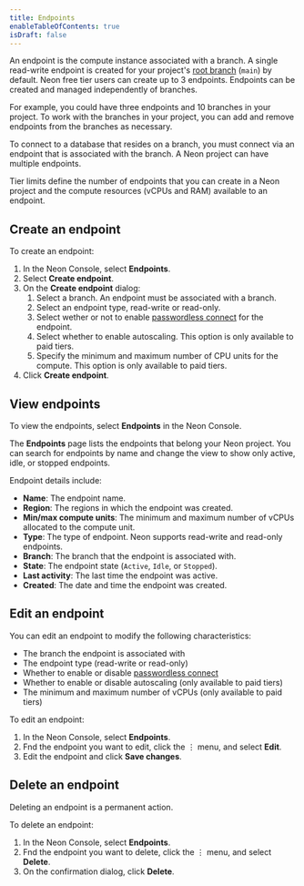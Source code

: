 ```yaml
---
title: Endpoints
enableTableOfContents: true
isDraft: false
---
```


An endpoint is the compute instance associated with a branch. A single read-write endpoint is created for your project's [root branch](#root-branch) (`main`) by default. Neon free tier users can create up to 3 endpoints. Endpoints can be created and managed independently of branches.

For example, you could have three endpoints and 10 branches in your project. To work with the branches in your project, you can add and remove endpoints from the branches as necessary.

To connect to a database that resides on a branch, you must connect via an endpoint that is associated with the branch. A Neon project can have multiple endpoints.

Tier limits define the number of endpoints that you can create in a Neon project and the compute resources (vCPUs and RAM) available to an endpoint.

## Create an endpoint

To create an endpoint:

1. In the Neon Console, select **Endpoints**.
1. Select **Create endpoint**.
1. On the **Create endpoint** dialog:
    1. Select a branch. An endpoint must be associated with a branch.
    1. Select an endpoint type, read-write or read-only.
    1. Select wether or not to enable [passwordless connect](../../reference/glossary/#passwordless-auth) for the endpoint.
    1. Select whether to enable autoscaling. This option is only available to paid tiers.
    1. Specify the minimum and maximum number of CPU units for the compute. This option is only available to paid tiers.
1. Click **Create endpoint**.

## View endpoints

To view the endpoints, select **Endpoints** in the Neon Console.

The **Endpoints** page lists the endpoints that belong your Neon project. You can search for endpoints by name and change the view to show only active, idle, or stopped endpoints.

Endpoint details include:

- **Name**: The endpoint name.
- **Region**: The regions in which the endpoint was created.
- **Min/max compute units**: The minimum and maximum number of vCPUs allocated to the compute unit.
- **Type**: The type of endpoint. Neon supports read-write and read-only endpoints.
- **Branch**: The branch that the endpoint is associated with.
- **State**: The endpoint state (`Active`, `Idle`, or `Stopped`).
- **Last activity**: The last time the endpoint was active.
- **Created**: The date and time the endpoint was created.

## Edit an endpoint

You can edit an endpoint to modify the following characteristics:

- The branch the endpoint is associated with
- The endpoint type (read-write or read-only)
- Whether to enable or disable [passwordless connect](../../reference/glossary/#passwordless-auth)
- Whether to enable or disable autoscaling (only available to paid tiers)
- The minimum and maximum number of vCPUs (only available to paid tiers)

To edit an endpoint:

1. In the Neon Console, select **Endpoints**.
1. Fnd the endpoint you want to edit, click the &#8942; menu, and select **Edit**.
1. Edit the endpoint and click **Save changes**.

## Delete an endpoint

Deleting an endpoint is a permanent action.

To delete an endpoint:

1. In the Neon Console, select **Endpoints**.
1. Fnd the endpoint you want to delete, click the &#8942; menu, and select **Delete**.
1. On the confirmation dialog, click **Delete**.
